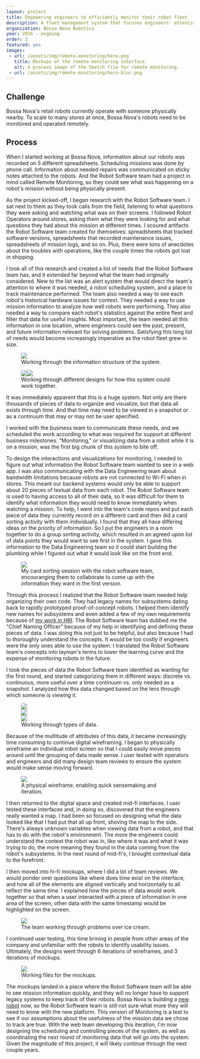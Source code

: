 ```yaml
---
layout: project
title: Empowering engineers to efficiently monitor their robot fleet
description: A fleet management system that focuses engineers' attention on the robots that need it, while being flexible enough to diagnose robot-specific bugs and discover fleet-wide trends.
organization: Bossa Nova Robotics
year: 2016 - ongoing
order: 3
featured: yes
images: 
 - url: /assets/img/remote-monitoring/hero.png
   title: Mockups of the remote monitoring interface.
   alt: A process image of the Sketch file for remote monitoring.
 - url: /assets/img/remote-monitoring/hero-blur.png
---
```


## Challenge

Bossa Nova's retail robots currently operate with someone physically nearby. To scale to many stores at once, Bossa Nova's robots need to be monitored and operated remotely.

## Process

When I started working at Bossa Nova, information about our robots was recorded on 5 different spreadsheets. Scheduling missions was done by phone call. Information about needed repairs was communicated on sticky notes attached to the robots. And the Robot Software team had a project in mind called Remote Monitoring, so they could see what was happening on a robot's mission without being physically present. 

As the project kicked-off, I began research with the Robot Software team. I sat next to them as they took calls from the field, listening to what questions they were asking and watching what was on their screens. I followed Robot Operators around stores, asking them what they were looking for and what questions they had about the mission at different times. I scoured artifacts the Robot Software team created for themselves: spreadsheets that tracked software versions, spreadsheets that recorded maintenance issues, spreadsheets of mission logs, and so on. Plus, there were tons of anecdotes about the troubles with operations, like the couple times the robots got lost in shipping.

I took all of this research and created a list of needs that the Robot Software team has, and it extended far beyond what the team had originally considered. New to the list was an alert system that would direct the team's attention to where it was needed, a robot scheduling system, and a place to track maintenance performed. The team also needed a way to see each robot's historical hardware issues for context. They needed a way to use mission information to analyze how well robots were performing. They also needed a way to compare each robot's statistics against the entire fleet and filter that data for useful insights. Most important, the team needed all this information in one location, where engineers could see the past, present, and future information relevant for solving problems. Satisfying this long list of needs would become increasingly imperative as the robot fleet grew in size.

<figure><img class="image six columns" src="/assets/img/remote-monitoring/image-1.jpg"><figcaption class="image six columns">Working through the information structure of the system.</figcaption></figure>

<figure><img class="image ten columns" src="/assets/img/remote-monitoring/image-2.jpg"><img class="image ten columns" src="/assets/img/remote-monitoring/image-3.jpg"><figcaption>Working through different designs for how this system could work together.</figcaption></figure>

It was immediately apparent that this is a huge system. Not only are there thousands of pieces of data to organize and visualize, but that data all exists through time. And that time may need to be viewed in a snapshot or as a continuum that may or may not be user specified. 

I worked with the business team to communicate these needs, and we scheduled the work according to what was required for support at different business milestones. "Monitoring," or visualizing data from a robot while it is on a mission, was the first big chunk of this system to bite off.

To design the interactions and visualizations for monitoring, I needed to figure out what information the Robot Software team wanted to see in a web app. I was also communicating with the Data Engineering team about bandwidth limitations because robots are not connected to Wi-Fi when in stores. This meant our backend systems would only be able to support about 20 pieces of textual data from each robot. The Robot Software team is used to having access to all of their data, so it was difficult for them to identify what information they would need to know immediately when watching a mission. To help, I went into the team's code repos and put each piece of data they currently record on a different card and then did a card sorting activity with them individually. I found that they all have differing ideas on the priority of information. So I put the engineers in a room together to do a group sorting activity, which resulted in an agreed upon list of data points they would want to see first in the system. I gave this information to the Data Engineering team so it could start building the plumbing while I figured out what it would look like on the front end. 

<figure><img src="/assets/img/remote-monitoring/image-4.png"><figcaption>My card sorting session with the robot software team, encouranging them to collaborate to come up with the information they want in the first version.</figcaption></figure>

Through this process I realized that the Robot Software team needed help organizing their own code. They had legacy names for subsystems dating back to rapidly prototyped proof-of-concept robots. I helped them identify new names for subsystems and even added a few of my own requirements because of <a href="../projects/hri-communication.html"> my work in HRI</a>. The Robot Software team has dubbed me the "Chief Naming Officer" because of my help in identifying and defining these pieces of data. I was doing this not just to be helpful, but also because I had to thoroughly understand the concepts. It would be too costly if engineers were the only ones able to use the system. I translated the Robot Software team's concepts into layman's terms to lower the learning curve and the expense of monitoring robots in the future.

I took the pieces of data the Robot Software team identified as wanting for the first round, and started categorizing them in different ways: discrete vs. continuous, more useful over a time continuum vs. only needed as a snapshot. I analyzed how this data changed based on the lens through which someone is viewing it.

<figure><img class="image four columns" src="/assets/img/remote-monitoring/image-5.JPG"><div class="one column"></div><img class="image four columns" src="/assets/img/remote-monitoring/image-6.JPG"><div class="one column"></div><img class="image four columns" src="/assets/img/remote-monitoring/image-7.JPG"><figcaption>Working through types of data.</figcaption></figure>

Because of the multitude of attributes of this data, it became increasingly time consuming to continue digital wireframing. I began to physically wireframe an individual robot screen so that I could easily move pieces around until the grouping of data made sense. I user tested with operators and engineers and did many design team reviews to ensure the system would make sense moving forward. 

<figure><img src="/assets/img/remote-monitoring/image-8.png"><figcaption>A physical wireframe, enabling quick sensemaking and iteration.</figcaption></figure>

I then returned to the digital space and created mid-fi interfaces. I user tested these interfaces and, in doing so, discovered that the engineers really wanted a map. I had been so focused on designing what the data looked like that I had put that all up front, shoving the map to the side. There's always unknown variables when viewing data from a robot, and that has to do with the robot's environment. The more the engineers could understand the context the robot was in, like where it was and what it was trying to do, the more meaning they found in the data coming from the robot's subsystems. In the next round of mid-fi's, I brought contextual data to the forefront.

I then moved into hi-fi mockups, where I did a lot of team reviews. We would ponder over questions like where does time exist on the interface, and how all of the elements are aligned vertically and horizontally to all reflect the same time. I explained how the pieces of data would work together so that when a user interacted with a piece of information in one area of the screen, other data with the same timestamp would be highlighted on the screen. 

<figure><img class="image nine columns" src="/assets/img/remote-monitoring/image-9.jpg"><figcaption class="image nine columns">The team working through problems over ice cream.</figcaption></figure>

I continued user testing, this time brining in people from other areas of the company and unfamiliar with the robots to identify usability issues. Ultimately, the designs went through 6 iterations of wireframes, and 3 iterations of mockups.

<figure><img src="/assets/img/remote-monitoring/image-10.png"><figcaption>Working files for the mockups.</figcaption></figure>

The mockups landed in a place where the Robot Software team will be able to see mission information quickly, and they will no longer have to support legacy systems to keep track of their robots. Bossa Nova is building a <a href="../projects/hri-form.html">new robot</a> now, so the Robot Software team is still not sure what more they will need to know with the new platform. This version of Monitoring is a test to see if our assumptions about the usefulness of the mission data we chose to track are true. With the web team developing this iteration, I'm now designing the scheduling and controlling pieces of the system, as well as coordinating the next round of monitoring data that will go into the system. Given the magnitude of this project, it will likely continue through the next couple years.
